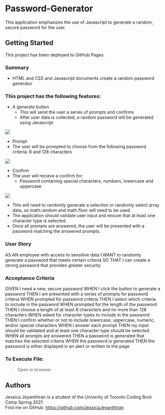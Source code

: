 # Password-Generator 

This application emphasizes the use of Javascript to generate a random, secure password for the user. 

## Getting Started

This project has been deployed to GitHub Pages. 


### Summary
* HTML and CSS and Javascript documents create a random password generator 

### This project has the following features: 
* A generate button
    * This will send the user a series of prompts and confirms
    * After user data is collected, a random password will be generated using Javascript

![](assets/images/button.jpeg)

* Prompt
* The user will be prompted to choose from the following password criteria: 8 and 128 characters

![](assets/images/promptlength.jpeg)

* Confirm
* The user will recieve a confirm for: 
    * Password containing special characters, numbers, lowercase and uppercase

![](assets/images/confirm.jpeg)

* This will need to randomly generate a selection or randomly select array data, so math.random and math.floor will need to be used.     
* The application should validate user input and ensure that at least one character type is selected.
* Once all prompts are answered, the user will be presented with a password matching the answered prompts.

### User Story

AS AN employee with access to sensitive data
I WANT to randomly generate a password that meets certain criteria
SO THAT I can create a strong password that provides greater security

### Acceptance Criteria

GIVEN I need a new, secure password
WHEN I click the button to generate a password
THEN I am presented with a series of prompts for password criteria
WHEN prompted for password criteria
THEN I select which criteria to include in the password
WHEN prompted for the length of the password
THEN I choose a length of at least 8 characters and no more than 128 characters
WHEN asked for character types to include in the password
THEN I confirm whether or not to include lowercase, uppercase, numeric, and/or special characters
WHEN I answer each prompt
THEN my input should be validated and at least one character type should be selected
WHEN all prompts are answered
THEN a password is generated that matches the selected criteria
WHEN the password is generated
THEN the password is either displayed in an alert or written to the page

### To Execute File:
> Open in browser

## Authors

Jessica Jeyanthiran is a student of the Univerity of Toronto Coding Boot Camp Spring 2021. <br/>
Find me on GitHub: https://github.com/JessicaJeyanthiran









